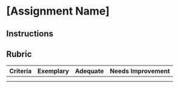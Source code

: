 # [Assignment Name]

## Instructions

## Rubric

Criteria | Exemplary | Adequate | Needs Improvement
--- | --- | --- | -- |
||||
||||